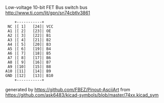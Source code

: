 Low-voltage 10-bit FET Bus switch
bus
http://www.ti.com/lit/gpn/sn74cbtlv3861


	    +-----------+
	 NC |[ 1]   [24]| VCC
	 A1 |[ 2]   [23]| OE
	 A2 |[ 3]   [22]| B1
	 A3 |[ 4]   [21]| B2
	 A4 |[ 5]   [20]| B3
	 A5 |[ 6]   [19]| B4
	 A6 |[ 7]   [18]| B5
	 A7 |[ 8]   [17]| B6
	 A8 |[ 9]   [16]| B7
	 A9 |[10]   [15]| B8
	A10 |[11]   [14]| B9
	GND |[12]   [13]| B10
	    +-----------+


generated by https://github.com/FBEZ/Pinout-AsciiArt from https://github.com/ask6483/kicad-symbols/blob/master/74xx.kicad_sym